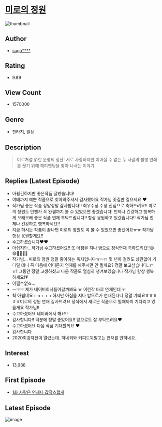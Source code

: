 # [미로의 정원](https://comic.naver.com/bestChallenge/list?titleId=721470)
![thumbnail](https://image-comic.pstatic.net/user_contents_data/challenge_comic/2018/12/17/322291/thumbnail_202x1644e8683e1_ba85_4fa1_ac7a_0bcfd8fc1e1a_00000747.JPEG)

## Author
- [suga****](https://comic.naver.com/artistTitle?id=322291)

## Rating
- 9.89

## View Count
- 1570000

## Genre
- 판타지, 일상

## Description
> 미로처럼 얽힌 운명의 장난! 서로 사랑하지만 이어질 수 없는 두 사람의 불행 연쇄를 끊기 위해 해피엔딩을 찾아 나서는 이야기.

## Replies (Latest Episode)
- 아쉽긴하지만 좋은작품 잘봤습니다!
- 여태까지 예쁜 작품으로 찾아와주셔서 감사했어요 작가님 꽃길만 걸으세요 ❤️
- 작가님 좋은 작품 정말정말 감사합니다!! 최우수상 수상 진심으로 축하드려요!! 미로의 정원도 언젠가 꼭 완결까지 볼 수 있었으면 좋겠습니다! 언제나 건강하고 행복하게 오래오래 좋은 작품 연재 부탁드립니다!! 항상 응원하고 있겠습니다!! 작가님 언제나 건강하고 행복하세요!!
- 지금 하시는 작품이 끝나면 미로의 정원도 꼭 볼 수 있었으면 좋겠어요ㅠㅠ 작가남 항상 응원할게요!!
- 수고하셨습니다❤️❤️
- 아쉽지만...작가님 수고하셨어요!! 또 아침을 지나 밤으로 정식연재 축하드려요!!😄😄💐💐🍀🍀
- 작가님... 미로의 정원 정말 좋아하는 독자입니다ㅠㅡㅠ 몇 년이 걸려도 상관없이 기다릴 테니 꼭 다음에 어디든지 연재를 해주시면 안 될까요? 정말 보고싶습니다..ㅠㅠ! 그동안 정말 고생하셨고 다음 작품도 열심히 챙겨보겠습니다 작가님 항상 행복하세요!💗
- 어쩔수없죠...
- ㅡㅜㅜ 제가 네이버회사들어갈까봐요 ㅠ 이런작 바로 연재인데 ㅜ
- 헉 아쉽네요ㅜㅠㅜㅜㅜ하지만 아침을 지나 밤으로가 연재된다니 정말 기뻐요ㅎㅎㅎㅎㅎ미로의 정원 연재 감사드려요 정식에서 새로운 작품으로 뵐때까지 기다리고 있을게요 작가님!!
- 수고하셨어요 네이버에서 봬요!!
- 감사합니다!! 덕분에 정말 좋았어요!! 앞으로도 잘 부탁드려요❤️
- 수고하셨어요 다음 작품 기대할께요 ❤
- 감사합니다
- 2020최강자전이 열렸는데..하네되와 커피도둑말고는 연재를 안하네요..

## Interest
- 13,938

## First Episode
- [1화 사랑은 언제나 갑작스럽게](https://comic.naver.com/bestChallenge/detail?titleId=721470&no=1)

## Latest Episode
![image](https://image-comic.pstatic.net/user_contents_data/challenge_comic/2020/02/05/322291/upload_3976790833322209635.jpeg)
